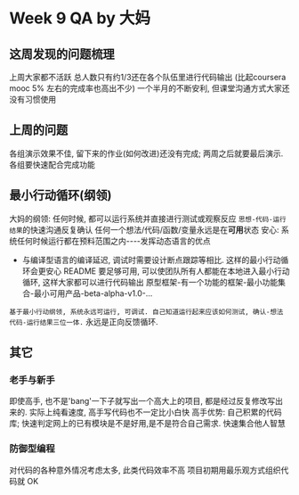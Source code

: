 # Week 9 QA by 大妈

## 这周发现的问题梳理

上周大家都不活跃
总人数只有约1/3还在各个队伍里进行代码输出
(比起coursera mooc 5% 左右的完成率也高出不少)
一个半月的不断安利, 但课堂沟通方式大家还没有习惯使用

## 上周的问题
各组演示效果不佳, 留下来的作业(如何改进)还没有完成;
两周之后就要最后演示. 各组要快速配合完成功能

## 最小行动循环(纲领)
大妈的纲领: 任何时候, 都可以运行系统并直接进行测试或观察反应
`思想-代码-运行结果`的快速沟通反复确认
任何一个想法/代码/函数/变量永远是在**可用**状态
安心: 系统任何时候运行都在预料范围之内----发挥动态语言的优点
  - 与编译型语言的编译延迟, 调试时需要设计断点跟踪等相比. 这样的最小行动循环会更安心
README 要足够可用, 可以使团队所有人都能在本地进入最小行动循环, 这样大家都可以进行代码输出
原型框架-有一个功能的框架-最小功能集合-最小可用产品-beta-alpha-v1.0-...

`基于最小行动纲领, 系统永远可运行, 可调试. 自己知道运行起来应该如何测试, 确认-想法代码-运行结果三位一体.` 永远是正向反馈循环.

## 其它
### 老手与新手
即使高手, 也不是'bang'一下子就写出一个高大上的项目, 都是经过反复修改写出来的.
实际上纯看速度, 高手写代码也不一定比小白快
高手优势: 自己积累的代码库; 快速判定网上的已有模块是不是好用,是不是符合自己需求. 快速集合他人智慧

### 防御型编程
对代码的各种意外情况考虑太多, 此类代码效率不高
项目初期用最乐观方式组织代码就 OK
